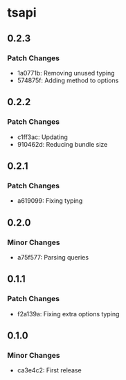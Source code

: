 # tsapi

## 0.2.3

### Patch Changes

- 1a0771b: Removing unused typing
- 574875f: Adding method to options

## 0.2.2

### Patch Changes

- c1ff3ac: Updating
- 910462d: Reducing bundle size

## 0.2.1

### Patch Changes

- a619099: Fixing typing

## 0.2.0

### Minor Changes

- a75f577: Parsing queries

## 0.1.1

### Patch Changes

- f2a139a: Fixing extra options typing

## 0.1.0

### Minor Changes

- ca3e4c2: First release
